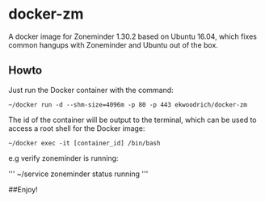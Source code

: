 # docker-zm
A docker image for Zoneminder 1.30.2 based on Ubuntu 16.04, which fixes common hangups with Zoneminder and Ubuntu out of the box. 

## Howto
Just run the Docker container with the command:

```
~/docker run -d --shm-size=4096m -p 80 -p 443 ekwoodrich/docker-zm
```

The id of the container will be output to the terminal, which can be used to access a root shell for the Docker image:

```
~/docker exec -it [container_id] /bin/bash
```

e.g verify zoneminder is running:

'''
~/service zoneminder status
running
'''


##Enjoy!

